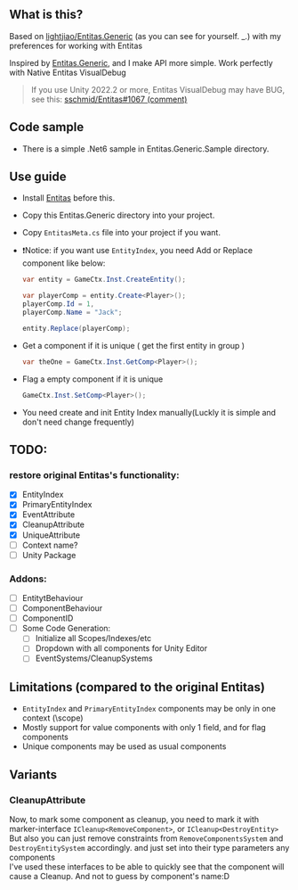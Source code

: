 ## What is this?
Based on [lightjiao/Entitas.Generic](https://github.com/lightjiao/Entitas.Generic) (as you can see for yourself. _.)
with my preferences for working with Entitas

Inspired by [Entitas.Generic](https://github.com/yosadchyi/Entitas.Generic), and I make API more simple. Work perfectly with Native Entitas VisualDebug

> If you use Unity 2022.2 or more, Entitas VisualDebug may have BUG, see this: [sschmid/Entitas#1067 (comment)](https://github.com/sschmid/Entitas/issues/1067#issuecomment-1623734894)

## Code sample 
-  There is a simple .Net6 sample in Entitas.Generic.Sample directory.

## Use guide
- Install [Entitas](https://github.com/sschmid/Entitas) before this.

- Copy this Entitas.Generic directory into your project.

- Copy `EntitasMeta.cs` file into your project if you want.

- ❗Notice: if you want use `EntityIndex`, you need Add or Replace component like below:
  ```csharp
  var entity = GameCtx.Inst.CreateEntity();

  var playerComp = entity.Create<Player>();
  playerComp.Id = 1,
  playerComp.Name = "Jack";
  
  entity.Replace(playerComp);
  ```

- Get a component if it is unique ( get the first entity in group )
  ```csharp
  var theOne = GameCtx.Inst.GetComp<Player>();
  ```

- Flag a empty component if it is unique
  ```csharp
  GameCtx.Inst.SetComp<Player>();
  ```

- You need create and init Entity Index manually(Luckly it is simple and don't need change frequently)

## TODO:
### restore original Entitas's functionality:
- [x] EntityIndex
- [x] PrimaryEntityIndex
- [x] EventAttribute
- [x] CleanupAttribute
- [x] UniqueAttribute
- [ ] Context name?
- [ ] Unity Package

### Addons:
- [ ] EntitytBehaviour
- [ ] ComponentBehaviour
- [ ] ComponentID
- [ ] Some Code Generation:
  - [ ] Initialize all Scopes/Indexes/etc
  - [ ] Dropdown with all components for Unity Editor
  - [ ] EventSystems/CleanupSystems

## Limitations (compared to the original Entitas)
- `EntityIndex` and `PrimaryEntityIndex` components may be only in one context (\scope)
- Mostly support for value components with only 1 field, and for flag components
- Unique components may be used as usual components

## Variants
### CleanupAttribute
Now, to mark some component as cleanup, you need to mark it with marker-interface `ICleanup<RemoveComponent>`, or `ICleanup<DestroyEntity>` <br>
But also you can just remove constraints from `RemoveComponentsSystem` and `DestroyEntitySystem` accordingly. and just set into their type parameters any components <br>
I've used these interfaces to be able to quickly see that the component will cause a Cleanup. And not to guess by component's name:D
